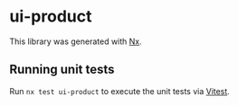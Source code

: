 # ui-product

This library was generated with [Nx](https://nx.dev).

## Running unit tests

Run `nx test ui-product` to execute the unit tests via [Vitest](https://vitest.dev/).
